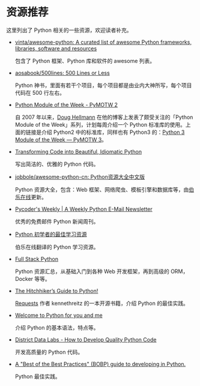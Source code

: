 # 资源推荐

这里列出了 Python 相关的一些资源，欢迎读者补充。

- [vinta/awesome-python: A curated list of awesome Python frameworks, libraries, software and resources](https://github.com/vinta/awesome-python)

    包含了 Python 框架、Python 库和软件的 awesome 列表。

- [aosabook/500lines: 500 Lines or Less](https://github.com/aosabook/500lines)

    Python 神书，里面有若干个项目，每个项目都是由业内大神所写，每个项目代码在 500 行左右。

- [Python Module of the Week - PyMOTW 2](https://pymotw.com/2/)

    自 2007 年以来，[Doug Hellmann](http://www.doughellmann.com/) 在他的博客上发表了颇受关注的「Python Module of the Week」系列，计划每周介绍一个 Python 标准库的使用。上面的链接是介绍 Python2 中的标准库，同样也有 Python3 的：[Python 3 Module of the Week — PyMOTW 3](https://pymotw.com/3/#python-3-module-of-the-week)。
    
- [Transforming Code into Beautiful, Idiomatic Python](https://gist.github.com/JeffPaine/6213790)

    写出简洁的、优雅的 Python 代码。
    
- [jobbole/awesome-python-cn: Python资源大全中文版](https://github.com/jobbole/awesome-python-cn)

    Python 资源大全，包含：Web 框架、网络爬虫、模板引擎和数据库等，由[伯乐在线](https://github.com/jobbole)更新。

- [Pycoder's Weekly | A Weekly Python E-Mail Newsletter](http://pycoders.com/)

    优秀的免费邮件 Python 新闻周刊。
    
- [Python 初学者的最佳学习资源](http://python.jobbole.com/82399/)

    伯乐在线翻译的 Python 学习资源。

- [Full Stack Python](http://www.fullstackpython.com/)

    Python 资源汇总，从基础入门到各种 Web 开发框架，再到高级的 ORM，Docker 等等。
    
- [The Hitchhiker’s Guide to Python!](http://docs.python-guide.org/en/latest/)

    [Requests](https://github.com/kennethreitz/requests) 作者 kennethreitz 的一本开源书籍，介绍 Python 的最佳实践。
    
- [Welcome to Python for you and me](http://pymbook.readthedocs.io/en/latest/)
    
    介绍 Python 的基本语法，特点等。
    
- [District Data Labs - How to Develop Quality Python Code](https://districtdatalabs.silvrback.com/how-to-develop-quality-python-code)

    开发高质量的 Python 代码。
    
- [A "Best of the Best Practices" (BOBP) guide to developing in Python.](https://gist.github.com/sloria/7001839)

    Python 最佳实践。


